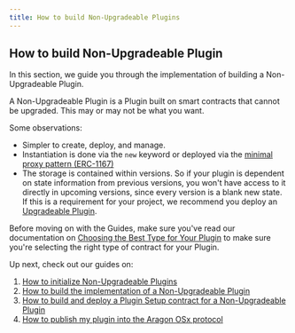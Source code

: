 ```yaml
---
title: How to build Non-Upgradeable Plugins
---
```


## How to build Non-Upgradeable Plugin

In this section, we guide you through the implementation of building a Non-Upgradeable Plugin.

A Non-Upgradeable Plugin is a Plugin built on smart contracts that cannot be upgraded. This may or may not be what you want.

Some observations:

- Simpler to create, deploy, and manage.
- Instantiation is done via the `new` keyword or deployed via the [minimal proxy pattern (ERC-1167)](https://eips.ethereum.org/EIPS/eip-1167)
- The storage is contained within versions. So if your plugin is dependent on state information from previous versions, you won't have access to it directly in upcoming versions, since every version is a blank new state. If this is a requirement for your project, we recommend you deploy an [Upgradeable Plugin](../04-upgradeable-plugin/index.md).

Before moving on with the Guides, make sure you've read our documentation on [Choosing the Best Type for Your Plugin](../02-plugin-types.md) to make sure you're selecting the right type of contract for your Plugin.

Up next, check out our guides on:

1. [How to initialize Non-Upgradeable Plugins](./01-initialization.md)
2. [How to build the implementation of a Non-Upgradeable Plugin](./02-implementation.md)
3. [How to build and deploy a Plugin Setup contract for a Non-Upgradeable Plugin](./03-setup.md)
4. [How to publish my plugin into the Aragon OSx protocol](../07-publication/index.md)
